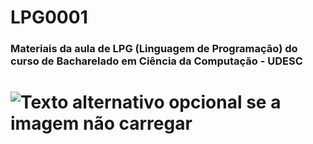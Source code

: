 # LPG0001
### Materiais da aula de LPG (Linguagem de Programação) do curso de Bacharelado em Ciência da Computação - UDESC
	
# ![Texto alternativo opcional se a imagem não carregar](https://miro.medium.com/max/2560/1*lbHWFqfTzKdvcPDs3c-bpA.jpeg)
